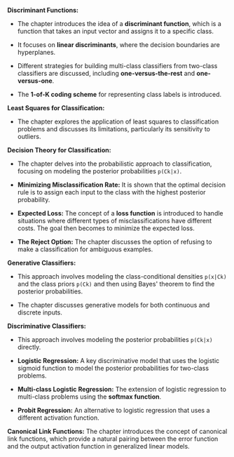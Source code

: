 

 **Discriminant Functions:**

* The chapter introduces the idea of a **discriminant function**, which is a function that takes an input vector and assigns it to a specific class.

* It focuses on **linear discriminants**, where the decision boundaries are hyperplanes.

* Different strategies for building multi-class classifiers from two-class classifiers are discussed, including **one-versus-the-rest** and **one-versus-one**.

* The **1-of-K coding scheme** for representing class labels is introduced.

 **Least Squares for Classification:**

* The chapter explores the application of least squares to classification problems and discusses its limitations, particularly its sensitivity to outliers.

 **Decision Theory for Classification:**

* The chapter delves into the probabilistic approach to classification, focusing on modeling the posterior probabilities `p(Ck|x)`.

* **Minimizing Misclassification Rate:** It is shown that the optimal decision rule is to assign each input to the class with the highest posterior probability.

* **Expected Loss:** The concept of a **loss function** is introduced to handle situations where different types of misclassifications have different costs. The goal then becomes to minimize the expected loss.

* **The Reject Option:** The chapter discusses the option of refusing to make a classification for ambiguous examples.

 **Generative Classifiers:**

* This approach involves modeling the class-conditional densities `p(x|Ck)` and the class priors `p(Ck)` and then using Bayes' theorem to find the posterior probabilities.

* The chapter discusses generative models for both continuous and discrete inputs.

 **Discriminative Classifiers:**

* This approach involves modeling the posterior probabilities `p(Ck|x)` directly.

* **Logistic Regression:** A key discriminative model that uses the logistic sigmoid function to model the posterior probabilities for two-class problems.

* **Multi-class Logistic Regression:** The extension of logistic regression to multi-class problems using the **softmax function**.

* **Probit Regression:** An alternative to logistic regression that uses a different activation function.

 **Canonical Link Functions:** The chapter introduces the concept of canonical link functions, which provide a natural pairing between the error function and the output activation function in generalized linear models.